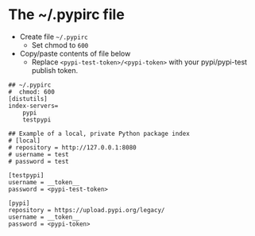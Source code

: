 # The ~/.pypirc file

* Create file `~/.pypirc`
    * Set chmod to `600`
* Copy/paste contents of file below
    * Replace `<pypi-test-token>/<pypi-token>` with your pypi/pypi-test publish token.

``` title="~/.pypirc" linenums="1"
## ~/.pypirc
#  chmod: 600
[distutils]
index-servers=
    pypi
    testpypi

## Example of a local, private Python package index
# [local]
# repository = http://127.0.0.1:8080
# username = test 
# password = test

[testpypi]
username = __token__ 
password = <pypi-test-token>

[pypi]
repository = https://upload.pypi.org/legacy/
username = __token__
password = <pypi-token>

```
